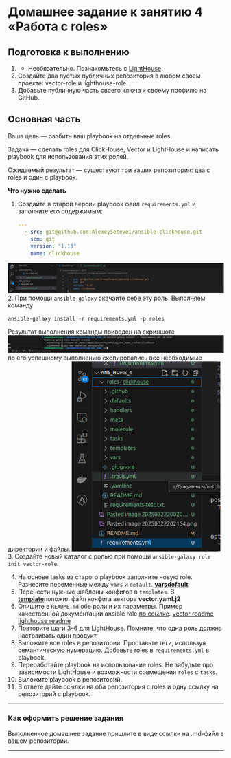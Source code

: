 # Домашнее задание к занятию 4 «Работа с roles»

## Подготовка к выполнению

1. * Необязательно. Познакомьтесь с [LightHouse](https://youtu.be/ymlrNlaHzIY?t=929).
2. Создайте два пустых публичных репозитория в любом своём проекте: vector-role и lighthouse-role.
3. Добавьте публичную часть своего ключа к своему профилю на GitHub.

## Основная часть

Ваша цель — разбить ваш playbook на отдельные roles. 

Задача — сделать roles для ClickHouse, Vector и LightHouse и написать playbook для использования этих ролей. 

Ожидаемый результат — существуют три ваших репозитория: два с roles и один с playbook.

**Что нужно сделать**

1. Создайте в старой версии playbook файл `requirements.yml` и заполните его содержимым:

   ```yaml
   ---
     - src: git@github.com:AlexeySetevoi/ansible-clickhouse.git
       scm: git
       version: "1.13"
       name: clickhouse 
   ```
![](Pasted%20image%2020250322200206.png)
2. При помощи `ansible-galaxy` скачайте себе эту роль.
Выполняем команду 
```
ansible-galaxy install -r requirements.yml -p roles
```
Результат выполнения команды приведен на  скриншоте 
![](Pasted%20image%2020250322202154.png)
по его успешному выполнению скопировались все необходимые директории и файлы.
![](Pasted%20image%2020250322202359.png)
3. Создайте новый каталог с ролью при помощи `ansible-galaxy role init vector-role`.

4. На основе tasks из старого playbook заполните новую role. Разнесите переменные между `vars` и `default`. 
[**vars**](https://github.com/ekhristin/vector-role/blob/0.42.0/vars/main.yml)[**default**](https://github.com/ekhristin/vector-role/blob/0.42.0/defaults/main.yml)
5. Перенести нужные шаблоны конфигов в `templates`.
В [**template**](https://github.com/ekhristin/vector-role/tree/0.42.0/templates)положил файл конфига вектора **vector.yaml.j2**
6. Опишите в `README.md` обе роли и их параметры. Пример качественной документации ansible role [по ссылке](https://github.com/cloudalchemy/ansible-prometheus).
[vector readme](https://github.com/ekhristin/vector-role/blob/0.42.0/README.md) [lighthouse readme](https://github.com/ekhristin/lighthouse-role/blob/main/README.md)
7. Повторите шаги 3–6 для LightHouse. Помните, что одна роль должна настраивать один продукт.
8. Выложите все roles в репозитории. Проставьте теги, используя семантическую нумерацию. Добавьте roles в `requirements.yml` в playbook.
9. Переработайте playbook на использование roles. Не забудьте про зависимости LightHouse и возможности совмещения `roles` с `tasks`.
10. Выложите playbook в репозиторий.
11. В ответе дайте ссылки на оба репозитория с roles и одну ссылку на репозиторий с playbook.

---

### Как оформить решение задания

Выполненное домашнее задание пришлите в виде ссылки на .md-файл в вашем репозитории.

---

